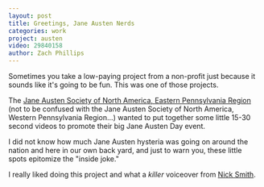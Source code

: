 ```yaml
---
layout: post
title: Greetings, Jane Austen Nerds
categories: work
project: austen
video: 29840158
author: Zach Phillips
---
```


Sometimes you take a low-paying project from a non-profit just because it sounds like it's going to be fun. This was one of those projects.

The [Jane Austen Society of North America, Eastern Pennsylvania Region](http://www.jasnaeastpa.org/) (not to be confused with the Jane Austen Society of North America, Western Pennsylvania Region...) wanted to put together some little 15-30 second videos to promote their big Jane Austen Day event.

I did not know how much Jane Austen hysteria was going on around the nation and here in our own back yard, and just to warn you, these little spots epitomize the "inside joke."

I really liked doing this project and what a _killer_ voiceover from [Nick Smith](http://voice123.com/francissmith1).